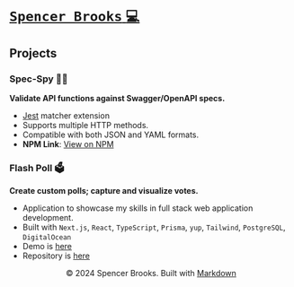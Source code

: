 # [ `Spencer Brooks` `💻`](/hextobin)

## Projects

### Spec-Spy 🕵️‍♂️

**Validate API functions against Swagger/OpenAPI specs.**

- [Jest](https://jestjs.io) matcher extension
- Supports multiple HTTP methods.
- Compatible with both JSON and YAML formats.
- **NPM Link**: [View on NPM](https://www.npmjs.com/package/spec-spy)

### Flash Poll 🗳️

**Create custom polls; capture and visualize votes.**

- Application to showcase my skills in full stack web application development.
- Built with `Next.js`, `React`, `TypeScript`, `Prisma`, `yup`, `Tailwind`, `PostgreSQL`, `DigitalOcean`
- Demo is [here](https://flashpoll.spencerbrooks.io/)
- Repository is [here](https://github.com/hextobin/flash-poll)

<center>
	© 2024 Spencer Brooks. Built with <a target="_blank" href="https://en.wikipedia.org/wiki/Markdown">Markdown</a>
</center>
